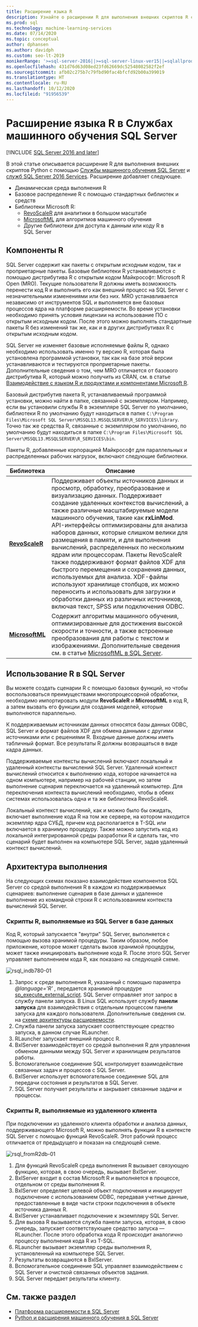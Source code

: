 ```yaml
---
title: Расширение языка R
description: Узнайте о расширении R для выполнения внешних скриптов R с помощью Службы машинного обучения SQL Server и SQL Server R Services.
ms.prod: sql
ms.technology: machine-learning-services
ms.date: 07/14/2020
ms.topic: conceptual
author: dphansen
ms.author: davidph
ms.custom: seo-lt-2019
monikerRange: '>=sql-server-2016||>=sql-server-linux-ver15||=sqlallproducts-allversions'
ms.openlocfilehash: 431d76d63d08ed23fd62669dc52548082582f2ef
ms.sourcegitcommit: afb02c275b7c79fbd90fac4bfcfd92b00a399019
ms.translationtype: HT
ms.contentlocale: ru-RU
ms.lasthandoff: 10/12/2020
ms.locfileid: "91956539"
---
```

# <a name="r-language-extension-in-sql-server-machine-learning-services"></a>Расширение языка R в Службах машинного обучения SQL Server
[!INCLUDE [SQL Server 2016 and later](../../includes/applies-to-version/sqlserver2016.md)]

В этой статье описывается расширение R для выполнения внешних скриптов Python с помощью [Службы машинного обучения SQL Server](../sql-server-machine-learning-services.md) и [служб SQL Server 2016 Services](../r/sql-server-r-services.md). Расширение добавляет следующее.

- Динамическая среда выполнения R
- Базовое распределение R с помощью стандартных библиотек и средств
- Библиотеки Microsoft R:
  - [RevoScaleR](../r/ref-r-revoscaler.md) для аналитики в большом масштабе
  - [MicrosoftML](../r/ref-r-microsoftml.md) для алгоритмов машинного обучения
  - Другие библиотеки для доступа к данным или коду R в SQL Server

## <a name="r-components"></a>Компоненты R

SQL Server содержит как пакеты с открытым исходным кодом, так и проприетарные пакеты. Базовые библиотеки R устанавливаются с помощью дистрибутива R с открытым кодом Майкрософт: Microsoft R Open (MRO). Текущие пользователи R должны иметь возможность перенести код R и выполнить его как внешний процесс на SQL Server с незначительными изменениями или без них. MRO устанавливается независимо от инструментов SQL и выполняется вне базовых процессов ядра на платформе расширяемости. Во время установки необходимо принять условия лицензии на использование ПО с открытым исходным кодом. После этого можно выполнять стандартные пакеты R без изменений так же, как и в других дистрибутивах R с открытым исходным кодом. 

SQL Server не изменяет базовые исполняемые файлы R, однако необходимо использовать именно ту версию R, которая была установлена программой установки, так как на базе этой версии устанавливаются и тестируются проприетарные пакеты. Дополнительные сведения о том, чем MRO отличается от базового дистрибутива R, который можно получить из CRAN, см. в статье [Взаимодействие с языком R и продуктами и компонентами Microsoft R](/r-server/what-is-r-server-interoperability).

Базовый дистрибутив пакета R, устанавливаемый программой установки, можно найти в папке, связанной с экземпляром. Например, если вы установили службы R в экземпляре SQL Server по умолчанию, библиотеки R по умолчанию будут находиться в папке `C:\Program Files\Microsoft SQL Server\MSSQL13.MSSQLSERVER\R_SERVICES\library`. Точно так же средства R, связанные с экземпляром по умолчанию, по умолчанию будут находиться в папке `C:\Program Files\Microsoft SQL Server\MSSQL13.MSSQLSERVER\R_SERVICES\bin`.

Пакеты R, добавленные корпорацией Майкрософт для параллельных и распределенных рабочих нагрузок, включают следующие библиотеки.

| Библиотека | Описание |
|---------|-------------|
| [**RevoScaleR**](/machine-learning-server/r-reference/revoscaler/revoscaler) | Поддерживает объекты источников данных и просмотр, обработку, преобразование и визуализацию данных. Поддерживает создание удаленных контекстов вычислений, а также различные масштабируемые модели машинного обучения, такие как **rxLinMod**. API-интерфейсы оптимизированы для анализа наборов данных, которые слишком велики для размещения в памяти, и для выполнения вычислений, распределенных по нескольким ядрам или процессорам. Пакеты RevoScaleR также поддерживают формат файлов XDF для быстрого перемещения и сохранения данных, используемых для анализа. XDF-файлы используют хранилище столбцов, их можно переносить и использовать для загрузки и обработки данных из различных источников, включая текст, SPSS или подключения ODBC. |
| [**MicrosoftML**](/r-server/r/concept-what-is-the-microsoftml-package) | Содержит алгоритмы машинного обучения, оптимизированные для достижения высокой скорости и точности, а также встроенные преобразования для работы с текстом и изображениями. Дополнительные сведения см. в статье [MicrosoftML в SQL Server](../r/ref-r-microsoftml.md). | 

## <a name="using-r-in-sql-server"></a>Использование R в SQL Server

Вы можете создать сценарии R с помощью базовых функций, но чтобы воспользоваться преимуществами многопроцессорной обработки, необходимо импортировать модули **RevoScaleR** и **MicrosoftML** в код R, а затем вызвать его функции для создания моделей, которые выполняются параллельно. 
 
К поддерживаемым источникам данных относятся базы данных ODBC, SQL Server и формат файлов XDF для обмена данными с другими источниками или с решениями R. Входные данные должны иметь табличный формат. Все результаты R должны возвращаться в виде кадра данных.

Поддерживаемые контексты вычислений включают локальный и удаленный контексты вычислений SQL Server. Удаленный контекст вычислений относится к выполнению кода, которое начинается на одном компьютере, например на рабочей станции, но затем выполнение сценария переключается на удаленный компьютер. Для переключения контекста вычислений необходимо, чтобы в обеих системах использовалась одна и та же библиотека RevoScaleR.

Локальный контекст вычислений, как и можно было бы ожидать, включает выполнение кода R на том же сервере, на котором находится экземпляр ядра СУБД, причем код располагается в T-SQL или включается в хранимую процедуру. Также можно запустить код из локальной интегрированной среды разработки R и сделать так, что сценарий будет выполнен на компьютере SQL Server, задав удаленный контекст вычислений.

## <a name="execution-architecture"></a>Архитектура выполнения

На следующих схемах показано взаимодействие компонентов SQL Server со средой выполнения R в каждом из поддерживаемых сценариев: выполнение сценария в базе данных и удаленное выполнение из командной строки R с использованием контекста вычислений SQL Server.

### <a name="r-scripts-executed-from-sql-server-in-database"></a>Скрипты R, выполняемые из SQL Server в базе данных

Код R, который запускается "внутри" SQL Server, выполняется с помощью вызова хранимой процедуры. Таким образом, любое приложение, которое может сделать вызов хранимой процедуры, может также инициировать выполнение кода R.  После этого SQL Server управляет выполнением кода R, как показано на следующей схеме.

![rsql_indb780-01](../r/media/script_in-db-r.png)

1. Запрос к среде выполнения R, указанный с помощью параметра _@language='R'_ , передается хранимой процедуре [sp_execute_external_script](../../relational-databases/system-stored-procedures/sp-execute-external-script-transact-sql.md). SQL Server отправляет этот запрос в службу панели запуска.
В Linux SQL использует службу **панели запуска** для взаимодействия с отдельным процессом панели запуска для каждого пользователя. Дополнительные сведения см. на [схеме архитектуры расширяемости](extensibility-framework.md#architecture-diagram).
2. Служба панели запуска запускает соответствующее средство запуска, в данном случае RLauncher.
3. RLauncher запускает внешний процесс R.
4. BxlServer взаимодействует со средой выполнения R для управления обменом данными между SQL Server и хранилищем результатов работы.
5. Вспомогательное соединение SQL контролирует взаимодействие связанных задач и процессов с SQL Server.
6. BxlServer использует вспомогательное соединение SQL для передачи состояния и результатов в SQL Server.
7. SQL Server получает результаты и закрывает связанные задачи и процессы.

### <a name="r-scripts-executed-from-a-remote-client"></a>Скрипты R, выполняемые из удаленного клиента

При подключении из удаленного клиента обработки и анализа данных, поддерживающего Microsoft R, можно выполнять функции R в контексте SQL Server с помощью функций RevoScaleR. Этот рабочий процесс отличается от предыдущего и показан на следующей схеме.

![rsql_fromR2db-01](../r/media/remote-sqlcc-from-r2.png)

1. Для функций RevoScaleR среда выполнения R вызывает связующую функцию, которая, в свою очередь, вызывает BxlServer.
2. BxlServer входит в состав Microsoft R и выполняется в процессе, отдельном от среды выполнения R.
3. BxlServer определяет целевой объект подключения и инициирует подключение с использованием ODBC, передавая учетные данные, предоставленные в виде части строки подключения в объекте источника данных R.
4. BxlServer устанавливает подключение к экземпляру SQL Server.
5. Для вызова R вызывается служба панели запуска, которая, в свою очередь, запускает соответствующее средство запуска — RLauncher. После этого обработка кода R происходит аналогично процессу выполнения кода R из T-SQL.
6. RLauncher вызывает экземпляр среды выполнения R, установленный на компьютере SQL Server.
7. Результаты возвращаются в BxlServer.
8. Вспомогательное соединение SQL управляет взаимодействием с SQL Server и очисткой связанных объектов задания.
9. SQL Server передает результаты клиенту.

## <a name="see-also"></a>См. также раздел

+ [Платформа расширяемости в SQL Server](extensibility-framework.md)
+ [Python и расширения машинного обучения в SQL Server](extension-python.md)